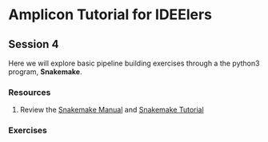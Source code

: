 # Amplicon Tutorial for IDEElers
## Session 4

Here we will explore basic pipeline building exercises through a the python3 program, **Snakemake**.
  
### Resources
1. Review the [Snakemake Manual](https://snakemake.readthedocs.io/en/stable/) and [Snakemake Tutorial](https://snakemake.readthedocs.io/en/stable/tutorial/tutorial.html)

### Exercises